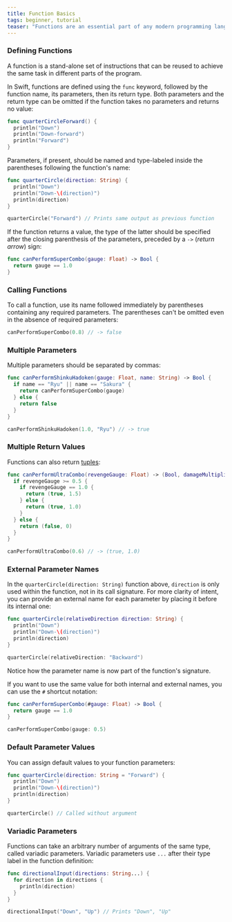 ```yaml
---
title: Function Basics
tags: beginner, tutorial
teaser: "Functions are an essential part of any modern programming language. Let's look at what Swift has to offer."
---
```


### Defining Functions

A function is a stand-alone set of instructions that can be reused to achieve
the same task in different parts of the program.

In Swift, functions are defined using the `func` keyword, followed by the
function name, its parameters, then its return type. Both parameters and the return
type can be omitted if the function takes no parameters and returns no value:

~~~swift
func quarterCircleForward() {
  println("Down")
  println("Down-forward")
  println("Forward")
}
~~~

Parameters, if present, should be named and type-labeled inside the parentheses
following the function's name:

~~~swift
func quarterCircle(direction: String) {
  println("Down")
  println("Down-\(direction)")
  println(direction)
}
~~~

~~~swift
quarterCircle("Forward") // Prints same output as previous function
~~~

If the function returns a value, the type of the latter should be specified after the closing parenthesis of the parameters, preceded by a `->` (*return arrow*) sign:

~~~swift
func canPerformSuperCombo(gauge: Float) -> Bool {
  return gauge == 1.0
}
~~~

### Calling Functions

To call a function, use its name followed immediately by parentheses containing any required
parameters. The parentheses can't be omitted even in the absence of required
parameters:

~~~swift
canPerformSuperCombo(0.8) // -> false
~~~

### Multiple Parameters

Multiple parameters should be separated by commas:

~~~swift
func canPerformShinkuHadoken(gauge: Float, name: String) -> Bool {
  if name == "Ryu" || name == "Sakura" {
    return canPerformSuperCombo(gauge)
  } else {
    return false
  }
}
~~~

~~~swift
canPerformShinkuHadoken(1.0, "Ryu") // -> true
~~~

### Multiple Return Values

Functions can also return [tuples](http://learn-swift.co/#tuples):

~~~swift
func canPerformUltraCombo(revengeGauge: Float) -> (Bool, damageMultiplier: Float) {
  if revengeGauge >= 0.5 {
    if revengeGauge == 1.0 {
      return (true, 1.5)
    } else {
      return (true, 1.0)
    }
  } else {
    return (false, 0)
  }
}
~~~

~~~swift
canPerformUltraCombo(0.6) // -> (true, 1.0)
~~~

### External Parameter Names

In the `quarterCircle(direction: String)` function above, `direction` is only
used within the function, not in its call signature. For more clarity of intent,
you can provide an external name for each parameter by placing it before its
internal one:

~~~swift
func quarterCircle(relativeDirection direction: String) {
  println("Down")
  println("Down-\(direction)")
  println(direction)
}
~~~

~~~swift
quarterCircle(relativeDirection: "Backward")
~~~

Notice how the parameter name is now part of the function's signature.

If you want to use the same value for both internal and external names, you can
use the `#` shortcut notation:

~~~swift
func canPerformSuperCombo(#gauge: Float) -> Bool {
  return gauge == 1.0
}
~~~

~~~swift
canPerformSuperCombo(gauge: 0.5)
~~~

### Default Parameter Values

You can assign default values to your function parameters:

~~~swift
func quarterCircle(direction: String = "Forward") {
  println("Down")
  println("Down-\(direction)")
  println(direction)
}
~~~

~~~swift
quarterCircle() // Called without argument
~~~

### Variadic Parameters

Functions can take an arbitrary number of arguments of the same type, called variadic
parameters. Variadic parameters use `...` after their type label in the function
definition:

~~~swift
func directionalInput(directions: String...) {
  for direction in directions {
    println(direction)
  }
}
~~~

~~~swift
directionalInput("Down", "Up") // Prints "Down", "Up"
~~~




